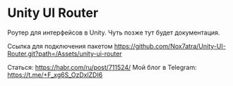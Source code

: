 # Unity UI Router

Роутер для интерфейсов в Unity. Чуть позже тут будет документация. 

Ссылка для подключения пакетом
https://github.com/Nox7atra/Unity-UI-Router.git?path=/Assets/unity-ui-router

Статься: https://habr.com/ru/post/711524/
Мой блог в Telegram: https://t.me/+F_xg6S_OzDxlZDI6
